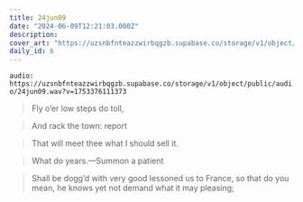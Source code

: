 ```yaml
---
title: 24jun09
date: "2024-06-09T12:21:03.000Z"
description: 
cover_art: "https://uzsnbfnteazzwirbqgzb.supabase.co/storage/v1/object/public/cover-art/24jun09.png?v=1753374881032"
daily_id: 6
---
```



`audio: https://uzsnbfnteazzwirbqgzb.supabase.co/storage/v1/object/public/audio/24jun09.wav?v=1753376111373`


> Fly o’er low steps do toll,

> And rack the town: report

> That will meet thee what I should sell it.

> What do years.—Summon a patient

> Shall be dogg’d with very good lessoned us to France, so that do you mean, he knows yet not demand what it may pleasing;